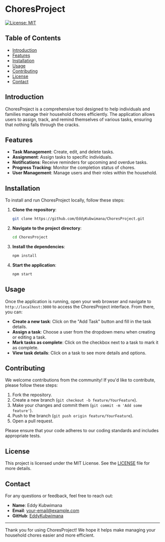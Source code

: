 # ChoresProject

[![License: MIT](https://img.shields.io/badge/License-MIT-yellow.svg)](https://opensource.org/licenses/MIT)

## Table of Contents

- [Introduction](#introduction)
- [Features](#features)
- [Installation](#installation)
- [Usage](#usage)
- [Contributing](#contributing)
- [License](#license)
- [Contact](#contact)

## Introduction

ChoresProject is a comprehensive tool designed to help individuals and families manage their household chores efficiently. The application allows users to assign, track, and remind themselves of various tasks, ensuring that nothing falls through the cracks.

## Features

- **Task Management**: Create, edit, and delete tasks.
- **Assignment**: Assign tasks to specific individuals.
- **Notifications**: Receive reminders for upcoming and overdue tasks.
- **Progress Tracking**: Monitor the completion status of chores.
- **User Management**: Manage users and their roles within the household.

## Installation

To install and run ChoresProject locally, follow these steps:

1. **Clone the repository**:
    ```bash
    git clone https://github.com/EddyKubwimana/ChoresProject.git
    ```

2. **Navigate to the project directory**:
    ```bash
    cd ChoresProject
    ```

3. **Install the dependencies**:
    ```bash
    npm install
    ```

4. **Start the application**:
    ```bash
    npm start
    ```

## Usage

Once the application is running, open your web browser and navigate to `http://localhost:3000` to access the ChoresProject interface. From there, you can:

- **Create a new task**: Click on the "Add Task" button and fill in the task details.
- **Assign a task**: Choose a user from the dropdown menu when creating or editing a task.
- **Mark tasks as complete**: Click on the checkbox next to a task to mark it as complete.
- **View task details**: Click on a task to see more details and options.

## Contributing

We welcome contributions from the community! If you'd like to contribute, please follow these steps:

1. Fork the repository.
2. Create a new branch (`git checkout -b feature/YourFeature`).
3. Make your changes and commit them (`git commit -m 'Add some feature'`).
4. Push to the branch (`git push origin feature/YourFeature`).
5. Open a pull request.

Please ensure that your code adheres to our coding standards and includes appropriate tests.

## License

This project is licensed under the MIT License. See the [LICENSE](LICENSE) file for more details.

## Contact

For any questions or feedback, feel free to reach out:

- **Name**: Eddy Kubwimana
- **Email**: [your-email@example.com](mailto:your-email@example.com)
- **GitHub**: [EddyKubwimana](https://github.com/EddyKubwimana)

---

Thank you for using ChoresProject! We hope it helps make managing your household chores easier and more efficient.

